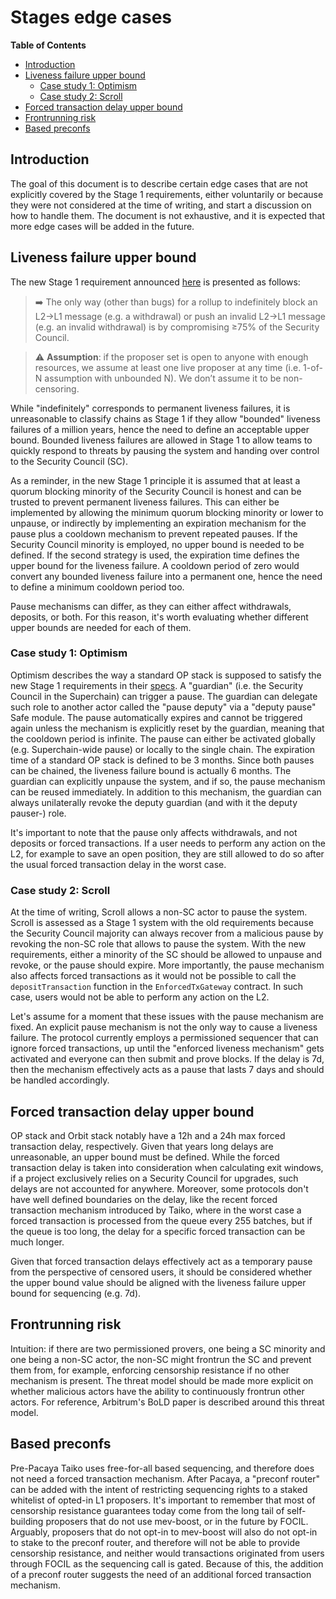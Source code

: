 # Stages edge cases
<!-- START doctoc generated TOC please keep comment here to allow auto update -->
<!-- DON'T EDIT THIS SECTION, INSTEAD RE-RUN doctoc TO UPDATE -->
**Table of Contents**

- [Introduction](#introduction)
- [Liveness failure upper bound](#liveness-failure-upper-bound)
  - [Case study 1: Optimism](#case-study-1-optimism)
  - [Case study 2: Scroll](#case-study-2-scroll)
- [Forced transaction delay upper bound](#forced-transaction-delay-upper-bound)
- [Frontrunning risk](#frontrunning-risk)
- [Based preconfs](#based-preconfs)

<!-- END doctoc generated TOC please keep comment here to allow auto update -->

## Introduction

The goal of this document is to describe certain edge cases that are not explicitly covered by the Stage 1 requirements, either voluntarily or because they were not considered at the time of writing, and start a discussion on how to handle them. The document is not exhaustive, and it is expected that more edge cases will be added in the future.

## Liveness failure upper bound

The new Stage 1 requirement announced [here](https://forum.l2beat.com/t/stages-update-a-high-level-guiding-principle-for-stage-1/338?u=donnoh) is presented as follows:

> ➡️ The only way (other than bugs) for a rollup to indefinitely block an L2→L1 message (e.g. a withdrawal) or push an invalid L2→L1 message (e.g. an invalid withdrawal) is by compromising ≥75% of the Security Council.

> ⚠️ **Assumption**: if the proposer set is open to anyone with enough resources, we assume at least one live proposer at any time (i.e. 1-of-N assumption with unbounded N). We don’t assume it to be non-censoring.

While "indefinitely" corresponds to permanent liveness failures, it is unreasonable to classify chains as Stage 1 if they allow "bounded" liveness failures of a million years, hence the need to define an acceptable upper bound. Bounded liveness failures are allowed in Stage 1 to allow teams to quickly respond to threats by pausing the system and handing over control to the Security Council (SC). 

As a reminder, in the new Stage 1 principle it is assumed that at least a quorum blocking minority of the Security Council is honest and can be trusted to prevent permanent liveness failures. This can either be implemented by allowing the minimum quorum blocking minority or lower to unpause, or indirectly by implementing an expiration mechanism for the pause plus a cooldown mechanism to prevent repeated pauses. If the Security Council minority is employed, no upper bound is needed to be defined. If the second strategy is used, the expiration time defines the upper bound for the liveness failure. A cooldown period of zero would convert any bounded liveness failure into a permanent one, hence the need to define a minimum cooldown period too.

Pause mechanisms can differ, as they can either affect withdrawals, deposits, or both. For this reason, it's worth evaluating whether different upper bounds are needed for each of them.

### Case study 1: Optimism

Optimism describes the way a standard OP stack is supposed to satisfy the new Stage 1 requirements in their [specs](https://specs.optimism.io/protocol/stage-1.html). A "guardian" (i.e. the Security Council in the Superchain) can trigger a pause. The guardian can delegate such role to another actor called the "pause deputy" via a "deputy pause" Safe module. The pause automatically expires and cannot be triggered again unless the mechanism is explicitly reset by the guardian, meaning that the cooldown period is infinite. The pause can either be activated globally (e.g. Superchain-wide pause) or locally to the single chain. The expiration time of a standard OP stack is defined to be 3 months. Since both pauses can be chained, the liveness failure bound is actually 6 months. The guardian can explicitly unpause the system, and if so, the pause mechanism can be reused immediately. In addition to this mechanism, the guardian can always unilaterally revoke the deputy guardian (and with it the deputy pauser-) role.

It's important to note that the pause only affects withdrawals, and not deposits or forced transactions. If a user needs to perform any action on the L2, for example to save an open position, they are still allowed to do so after the usual forced transaction delay in the worst case.

### Case study 2: Scroll

At the time of writing, Scroll allows a non-SC actor to pause the system. Scroll is assessed as a Stage 1 system with the old requirements because the Security Council majority can always recover from a malicious pause by revoking the non-SC role that allows to pause the system. With the new requirements, either a minority of the SC should be allowed to unpause and revoke, or the pause should expire. More importantly, the pause mechanism also affects forced transactions as it would not be possible to call the `depositTransaction` function in the `EnforcedTxGateway` contract. In such case, users would not be able to perform any action on the L2.

Let's assume for a moment that these issues with the pause mechanism are fixed. An explicit pause mechanism is not the only way to cause a liveness failure. The protocol currently employs a permissioned sequencer that can ignore forced transactions, up until the "enforced liveness mechanism" gets activated and everyone can then submit and prove blocks. If the delay is 7d, then the mechanism effectively acts as a pause that lasts 7 days and should be handled accordingly.

## Forced transaction delay upper bound

OP stack and Orbit stack notably have a 12h and a 24h max forced transaction delay, respectively. Given that years long delays are unreasonable, an upper bound must be defined. While the forced transaction delay is taken into consideration when calculating exit windows, if a project exclusively relies on a Security Council for upgrades, such delays are not accounted for anywhere. Moreover, some protocols don't have well defined boundaries on the delay, like the recent forced transaction mechanism introduced by Taiko, where in the worst case a forced transaction is processed from the queue every 255 batches, but if the queue is too long, the delay for a specific forced transaction can be much longer.

Given that forced transaction delays effectively act as a temporary pause from the perspective of censored users, it should be considered whether the upper bound value should be aligned with the liveness failure upper bound for sequencing (e.g. 7d).

## Frontrunning risk

Intuition: if there are two permissioned provers, one being a SC minority and one being a non-SC actor, the non-SC might frontrun the SC and prevent them from, for example, enforcing censorship resistance if no other mechanism is present. The threat model should be made more explicit on whether malicious actors have the ability to continuously frontrun other actors. For reference, Arbitrum's BoLD paper is described around this threat model.

## Based preconfs

Pre-Pacaya Taiko uses free-for-all based sequencing, and therefore does not need a forced transaction mechanism. After Pacaya, a "preconf router" can be added with the intent of restricting sequencing rights to a staked whitelist of opted-in L1 proposers. It's important to remember that most of censorship resistance guarantees today come from the long tail of self-building proposers that do not use mev-boost, or in the future by FOCIL. Arguably, proposers that do not opt-in to mev-boost will also do not opt-in to stake to the preconf router, and therefore will not be able to provide censorship resistance, and neither would transactions originated from users through FOCIL as the sequencing call is gated. Because of this, the addition of a preconf router suggests the need of an additional forced transaction mechanism.
